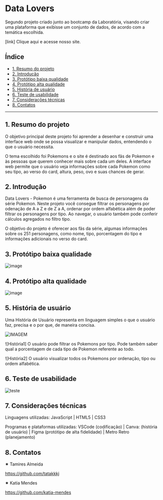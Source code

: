 # Data Lovers

Segundo projeto criado junto ao bootcamp da Laboratória, visando criar uma plataforma que exibisse um conjunto de dados, de acordo com a temática escolhida.

[link] Clique aqui e acesse nosso site.

## Índice

* [1. Resumo do projeto](#2-resumo-do-projeto)
* [2. Introdução](#2-introdução)
* [3. Protótipo baixa qualidade](#3-protótipo-baixa-qualidade)
* [4. Protótipo alta qualidade](#4-protótipo-alta-qualidade)
* [5. História de usuário](#5-história-usuario)
* [6. Teste de usabilidade](#6-teste-usabilidade)
* [7. Considerações técnicas](#7-considerações-técnicas)
* [8. Contatos](#8-contatos)

***

## 1. Resumo do projeto

O objetivo principal deste projeto foi aprender a desenhar e construir uma interface web onde se possa visualizar e manipular dados, entendendo o que o usuário necessita.

O tema escolhido foi Pokemons e o site é destinado aos fãs de Pokemon e às pessoas que querem conhecer mais sobre cada um deles. A interface web permite que o usuário veja informações sobre cada Pokemon como seu tipo, ao verso do card, altura, peso, ovo e suas chances de gerar.


## 2. Introdução

Data Lovers - Pokemon é uma ferramenta de busca de personagens da série Pokemon. Neste projeto você consegue filtrar os personagens por odenação de A a Z e de Z a A, ordenar por ordem alfabética além de poder filtrar os personagens por tipo. Ao navegar, o usuário também pode conferir cálculos agregados no filtro tipo.

O objetivo do projeto é oferecer aos fãs da série, algumas informações sobre os 251 personagens, como nome, tipo, porcentagem do tipo e informações adicionais no verso do card.

## 3. Protótipo baixa qualidade

![image](https://user-images.githubusercontent.com/120331438/226964766-4719b72e-e569-4dca-a4c2-c060a56be01d.png)


## 4. Protótipo alta qualidade

![image](https://user-images.githubusercontent.com/120331438/226963649-698e1c7f-9bce-4afb-8110-c278fc550db1.png)


## 5. História de usuário

Uma História de Usuário representa em linguagem simples o que o usuário faz, precisa e o por que, de maneira concisa. 

![IMAGEM](https://user-images.githubusercontent.com/120331438/226704120-c9b153d3-5c43-4685-963c-94576c3577ff.png)

![História1] O usuário pode filtrar os Pokemons por tipo. Pode também saber qual a porcentagem de cada tipo de Pokemon referente ao todo.

![História2] O usuário visualizar todos os Pokemons por ordenação, tipo ou ordem alfabética.

## 6. Teste de usabilidade

![teste](https://user-images.githubusercontent.com/120331438/226703616-f490204b-9a03-401f-b34b-2f2eb2b4ac0c.png)


## 7. Considerações técnicas

Linguagens utilizadas: JavaScript | HTML5 | CSS3

Programas e plataformas utilizadas: VSCode (codificação) | Canva: (história de usuário) | Figma (protótipo de alta fidelidade) | Metro Retro (planejamento)

## 8. Contatos 

✷ Tamires Almeida

https://github.com/tatakkkj

✷ Katia Mendes

https://github.com/katia-mendes
